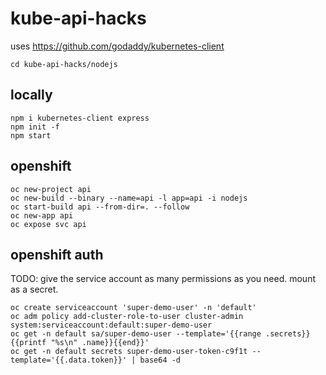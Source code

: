 # kube-api-hacks

uses https://github.com/godaddy/kubernetes-client

```
cd kube-api-hacks/nodejs
```

## locally
```
npm i kubernetes-client express
npm init -f
npm start
```
## openshift
```
oc new-project api
oc new-build --binary --name=api -l app=api -i nodejs
oc start-build api --from-dir=. --follow
oc new-app api
oc expose svc api
```

## openshift auth

TODO: give the service account as many permissions as you need. mount as a secret.

```
oc create serviceaccount 'super-demo-user' -n 'default'
oc adm policy add-cluster-role-to-user cluster-admin system:serviceaccount:default:super-demo-user
oc get -n default sa/super-demo-user --template='{{range .secrets}}{{printf "%s\n" .name}}{{end}}'
oc get -n default secrets super-demo-user-token-c9f1t --template='{{.data.token}}' | base64 -d
```